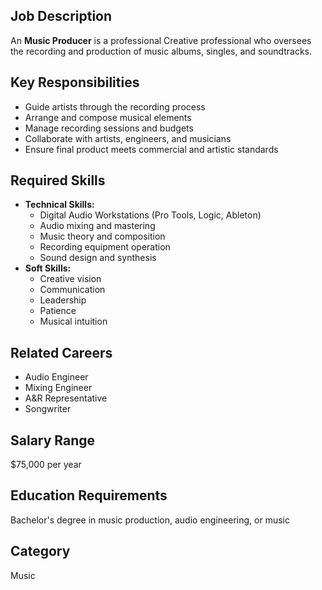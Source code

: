 ## Job Description
An **Music Producer** is a professional Creative professional who oversees the recording and production of music albums, singles, and soundtracks.

## Key Responsibilities
- Guide artists through the recording process
- Arrange and compose musical elements
- Manage recording sessions and budgets
- Collaborate with artists, engineers, and musicians
- Ensure final product meets commercial and artistic standards

## Required Skills
- **Technical Skills:**
  - Digital Audio Workstations (Pro Tools, Logic, Ableton)
  - Audio mixing and mastering
  - Music theory and composition
  - Recording equipment operation
  - Sound design and synthesis
- **Soft Skills:**
  - Creative vision
  - Communication
  - Leadership
  - Patience
  - Musical intuition

## Related Careers
- Audio Engineer
- Mixing Engineer
- A&R Representative
- Songwriter

## Salary Range
$75,000 per year

## Education Requirements
Bachelor's degree in music production, audio engineering, or music

## Category
Music
